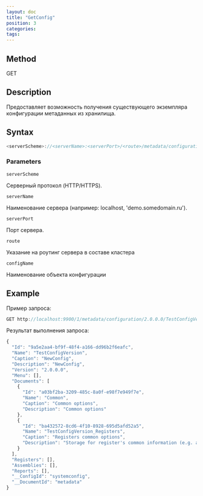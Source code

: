 ```yaml
---
layout: doc
title: "GetConfig"
position: 3
categories: 
tags:
---
```


## Method

GET

## Description
Предоставляет возможность получения существующего экземпляра конфигурации метаданных из хранилища.


## Syntax
```csharp
<serverScheme>://<serverName>:<serverPort>/<route>/metadata/configuration/<version>/<configName>
```

### Parameters

`serverScheme`

Серверный протокол (HTTP/HTTPS).

`serverName`

Наименование сервера (например: localhost, 'demo.somedomain.ru').

`serverPort`

Порт сервера.

`route` 

Указание на роутинг сервера в составе кластера

`configName`

Наименование объекта конфигурации

## Example

Пример запроса:

```csharp
GET http://localhost:9900/1/metadata/configuration/2.0.0.0/TestConfigVersion 
```

Результат выполнения запроса:

```js
{
  "Id": "9a5e2aa4-bf9f-48f4-a166-dd96b2f6eafc",
  "Name": "TestConfigVersion",
  "Caption": "NewConfig",
  "Description": "NewConfig",
  "Version": "2.0.0.0",
  "Menu": [],
  "Documents": [
    {
      "Id": "a03bf2ba-3209-485c-8a0f-e98f7e949f7e",
      "Name": "Common",
      "Caption": "Common options",
      "Description": "Common options"
    },
    {
      "Id": "ba432572-8cd6-4f10-8928-695d5afd52a5",
      "Name": "TestConfigVersion_Registers",
      "Caption": "Registers common options",
      "Description": "Storage for register's common information (e.g. actual date)"
    }
  ],
  "Registers": [],
  "Assemblies": [],
  "Reports": [],
  "__ConfigId": "systemconfig",
  "__DocumentId": "metadata"
}
```
